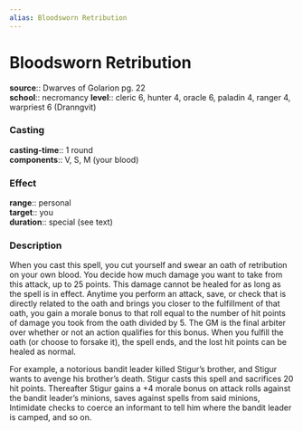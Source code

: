 ```yaml
---
alias: Bloodsworn Retribution
---
```


# Bloodsworn Retribution 

**source**:: Dwarves of Golarion pg. 22  
**school**:: necromancy
**level**:: cleric 6, hunter 4, oracle 6, paladin 4, ranger 4, warpriest 6 (Dranngvit)

### Casting 

**casting-time**:: 1 round  
**components**:: V, S, M (your blood)

### Effect 

**range**:: personal  
**target**:: you  
**duration**:: special (see text)

### Description 

When you cast this spell, you cut yourself and swear an oath of retribution on your own blood. You decide how much damage you want to take from this attack, up to 25 points. This damage cannot be healed for as long as the spell is in effect. Anytime you perform an attack, save, or check that is directly related to the oath and brings you closer to the fulfillment of that oath, you gain a morale bonus to that roll equal to the number of hit points of damage you took from the oath divided by 5. The GM is the final arbiter over whether or not an action qualifies for this bonus. When you fulfill the oath (or choose to forsake it), the spell ends, and the lost hit points can be healed as normal.  
  
For example, a notorious bandit leader killed Stigur’s brother, and Stigur wants to avenge his brother’s death. Stigur casts this spell and sacrifices 20 hit points. Thereafter Stigur gains a +4 morale bonus on attack rolls against the bandit leader’s minions, saves against spells from said minions, Intimidate checks to coerce an informant to tell him where the bandit leader is camped, and so on.
